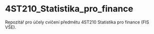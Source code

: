 # 4ST210_Statistika_pro_finance
Repozitář pro účely cvičení předmětu 4ST210 Statistika pro finance (FIS VŠE).
